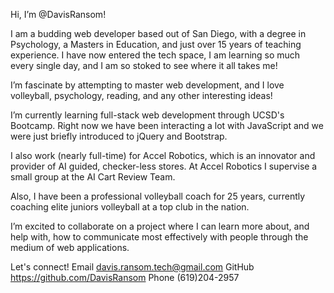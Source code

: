 Hi, I’m @DavisRansom!

I am a budding web developer based out of San Diego, with a degree in Psychology, a Masters in Education, and just over 15 years of teaching experience. I have now entered the tech space, I am learning so much every single day, and I am so stoked to see where it all takes me!

I’m fascinate by attempting to master web development, and I love volleyball, psychology, reading, and any other interesting ideas!

I’m currently learning full-stack web development through UCSD's Bootcamp. Right now we have been interacting a lot with JavaScript and we were just briefly introduced to jQuery and Bootstrap.

I also work (nearly full-time) for Accel Robotics, which is an innovator and provider of AI guided, checker-less stores. At Accel Robotics I supervise a small group at the AI Cart Review Team.

Also, I have been a professional volleyball coach for 25 years, currently coaching elite juniors volleyball at a top club in the nation.

I’m excited to collaborate on a project where I can learn more about, and help with, how to communicate most effectively with people through the medium of web applications.

Let's connect!
Email davis.ransom.tech@gmail.com
GitHub https://github.com/DavisRansom
Phone (619)204-2957


